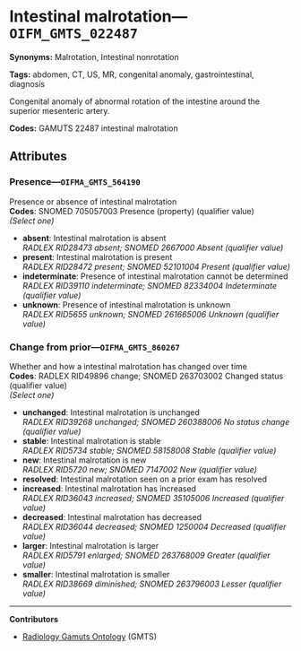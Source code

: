 # Intestinal malrotation—`OIFM_GMTS_022487`

**Synonyms:** Malrotation, Intestinal nonrotation

**Tags:** abdomen, CT, US, MR, congenital anomaly, gastrointestinal, diagnosis

Congenital anomaly of abnormal rotation of the intestine around the superior mesenteric artery.

**Codes:** GAMUTS 22487 intestinal malrotation

## Attributes

### Presence—`OIFMA_GMTS_564190`

Presence or absence of intestinal malrotation  
**Codes**: SNOMED 705057003 Presence (property) (qualifier value)  
*(Select one)*

- **absent**: Intestinal malrotation is absent  
_RADLEX RID28473 absent; SNOMED 2667000 Absent (qualifier value)_
- **present**: Intestinal malrotation is present  
_RADLEX RID28472 present; SNOMED 52101004 Present (qualifier value)_
- **indeterminate**: Presence of intestinal malrotation cannot be determined  
_RADLEX RID39110 indeterminate; SNOMED 82334004 Indeterminate (qualifier value)_
- **unknown**: Presence of intestinal malrotation is unknown  
_RADLEX RID5655 unknown; SNOMED 261665006 Unknown (qualifier value)_

### Change from prior—`OIFMA_GMTS_860267`

Whether and how a intestinal malrotation has changed over time  
**Codes**: RADLEX RID49896 change; SNOMED 263703002 Changed status (qualifier value)  
*(Select one)*

- **unchanged**: Intestinal malrotation is unchanged  
_RADLEX RID39268 unchanged; SNOMED 260388006 No status change (qualifier value)_
- **stable**: Intestinal malrotation is stable  
_RADLEX RID5734 stable; SNOMED 58158008 Stable (qualifier value)_
- **new**: Intestinal malrotation is new  
_RADLEX RID5720 new; SNOMED 7147002 New (qualifier value)_
- **resolved**: Intestinal malrotation seen on a prior exam has resolved  
- **increased**: Intestinal malrotation has increased  
_RADLEX RID36043 increased; SNOMED 35105006 Increased (qualifier value)_
- **decreased**: Intestinal malrotation has decreased  
_RADLEX RID36044 decreased; SNOMED 1250004 Decreased (qualifier value)_
- **larger**: Intestinal malrotation is larger  
_RADLEX RID5791 enlarged; SNOMED 263768009 Greater (qualifier value)_
- **smaller**: Intestinal malrotation is smaller  
_RADLEX RID38669 diminished; SNOMED 263796003 Lesser (qualifier value)_

---

**Contributors**

- [Radiology Gamuts Ontology](https://gamuts.net/) (GMTS)